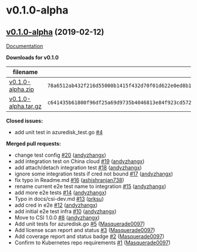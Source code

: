 # v0.1.0-alpha

## [v0.1.0-alpha](https://github.com/kubernetes-sigs/azuredisk-csi-driver/tree/v0.1.0-alpha) (2019-02-12)

[Documentation](https://github.com/kubernetes-sigs/azuredisk-csi-driver/blob/v0.1.0-alpha/README.md)

**Downloads for v0.1.0**

filename  | sha512 hash
--------- | ------------
[v0.1.0-alpha.zip](https://github.com/kubernetes-sigs/azuredisk-csi-driver/archive/v0.1.0-alpha.zip) | `78a6512ab432f216d55000b1415f432d70f01d622e0ed8b1e5c1122661c330102b01f6c1fe92388be82b73951e31218fffd5e0e35e01b50efc6e2aee7e46b62c`
[v0.1.0-alpha.tar.gz](https://github.com/kubernetes-sigs/azuredisk-csi-driver/archive/v0.1.0-alpha.tar.gz) | `c641435b61800f96df25a69d9735b4046813e84f923cd572c138a2d89bed51554dbdf4f9f5f12885c3b5eec039d7e0d2b08e343aad49f0430413ae7238d07c90`

**Closed issues:**

- add unit test in azuredisk\_test.go [\#4](https://github.com/kubernetes-sigs/azuredisk-csi-driver/issues/4)

**Merged pull requests:**

- change test config [\#20](https://github.com/kubernetes-sigs/azuredisk-csi-driver/pull/20) ([andyzhangx](https://github.com/andyzhangx))
- add integration test on China cloud [\#19](https://github.com/kubernetes-sigs/azuredisk-csi-driver/pull/19) ([andyzhangx](https://github.com/andyzhangx))
- add attach/detach integration test [\#18](https://github.com/kubernetes-sigs/azuredisk-csi-driver/pull/18) ([andyzhangx](https://github.com/andyzhangx))
- ignore some integration tests if cred not bound [\#17](https://github.com/kubernetes-sigs/azuredisk-csi-driver/pull/17) ([andyzhangx](https://github.com/andyzhangx))
- fix typo in Readme.md [\#16](https://github.com/kubernetes-sigs/azuredisk-csi-driver/pull/16) ([ashishranjan738](https://github.com/ashishranjan738))
- rename current e2e test name to integration [\#15](https://github.com/kubernetes-sigs/azuredisk-csi-driver/pull/15) ([andyzhangx](https://github.com/andyzhangx))
- add more e2e tests [\#14](https://github.com/kubernetes-sigs/azuredisk-csi-driver/pull/14) ([andyzhangx](https://github.com/andyzhangx))
- Typo in docs/csi-dev.md [\#13](https://github.com/kubernetes-sigs/azuredisk-csi-driver/pull/13) ([prksu](https://github.com/prksu))
- add cred in e2e [\#12](https://github.com/kubernetes-sigs/azuredisk-csi-driver/pull/12) ([andyzhangx](https://github.com/andyzhangx))
- add initial e2e test infra [\#10](https://github.com/kubernetes-sigs/azuredisk-csi-driver/pull/10) ([andyzhangx](https://github.com/andyzhangx))
- Move to CSI 1.0.0 [\#8](https://github.com/kubernetes-sigs/azuredisk-csi-driver/pull/8) ([andyzhangx](https://github.com/andyzhangx))
- Add unit tests for azuredisk.go [\#5](https://github.com/kubernetes-sigs/azuredisk-csi-driver/pull/5) ([Masquerade0097](https://github.com/Masquerade0097))
- Add license scan report and status [\#3](https://github.com/kubernetes-sigs/azuredisk-csi-driver/pull/3) ([Masquerade0097](https://github.com/Masquerade0097))
- Add coverage report and status badge [\#2](https://github.com/kubernetes-sigs/azuredisk-csi-driver/pull/2) ([Masquerade0097](https://github.com/Masquerade0097))
- Confirm to Kubernetes repo requirements [\#1](https://github.com/kubernetes-sigs/azuredisk-csi-driver/pull/1) ([Masquerade0097](https://github.com/Masquerade0097))
